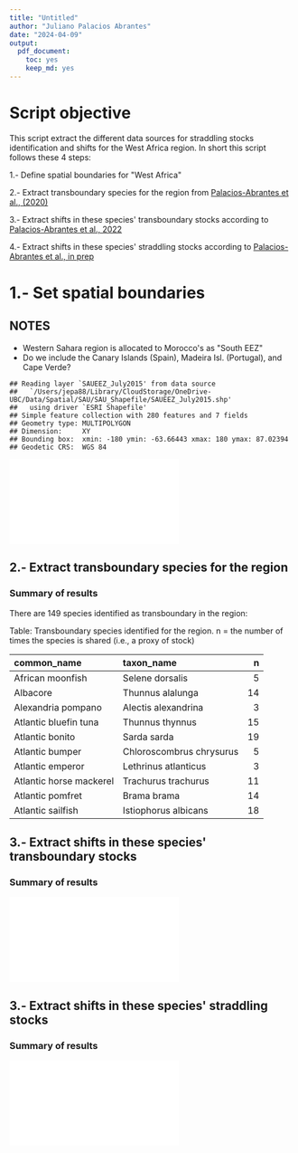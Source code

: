 ```yaml
---
title: "Untitled"
author: "Juliano Palacios Abrantes"
date: "2024-04-09"
output: 
  pdf_document: 
    toc: yes
    keep_md: yes
---
```


# Script objective

This script extract the different data sources for straddling stocks identification and shifts for the West Africa region. In short this script follows these 4 steps:

1.- Define spatial boundaries for "West Africa"

2.- Extract transboundary species for the region from [Palacios-Abrantes et al., (2020)](https://www.nature.com/articles/s41598-020-74644-2)

3.- Extract shifts in these species' transboundary stocks according to [Palacios-Abrantes et al., 2022](https://onlinelibrary.wiley.com/doi/10.1111/gcb.16058)

4.- Extract shifts in these species' straddling stocks according to [Palacios-Abrantes et al., in prep]()




# 1.- Set spatial boundaries

## NOTES

- Western Sahara region is allocated to Morocco's as "South EEZ"
- Do we include the Canary Islands (Spain), Madeira Isl. (Portugal), and Cape Verde?


```
## Reading layer `SAUEEZ_July2015' from data source 
##   `/Users/jepa88/Library/CloudStorage/OneDrive-UBC/Data/Spatial/SAU/SAU_Shapefile/SAUEEZ_July2015.shp' 
##   using driver `ESRI Shapefile'
## Simple feature collection with 280 features and 7 fields
## Geometry type: MULTIPOLYGON
## Dimension:     XY
## Bounding box:  xmin: -180 ymin: -63.66443 xmax: 180 ymax: 87.02394
## Geodetic CRS:  WGS 84
```

![](transboundary_data_extraction_files/figure-latex/spatial_boundaries-1.pdf)<!-- --> 


## 2.- Extract transboundary species for the region



### Summary of results

There are 149 species identified as transboundary in the region: 


Table: Transboundary species identified for the region. n = the number of times the species is shared (i.e., a proxy of stock)

|common_name             |taxon_name               |  n|
|:-----------------------|:------------------------|--:|
|African moonfish        |Selene dorsalis          |  5|
|Albacore                |Thunnus alalunga         | 14|
|Alexandria pompano      |Alectis alexandrina      |  3|
|Atlantic bluefin tuna   |Thunnus thynnus          | 15|
|Atlantic bonito         |Sarda sarda              | 19|
|Atlantic bumper         |Chloroscombrus chrysurus |  5|
|Atlantic emperor        |Lethrinus atlanticus     |  3|
|Atlantic horse mackerel |Trachurus trachurus      | 11|
|Atlantic pomfret        |Brama brama              | 14|
|Atlantic sailfish       |Istiophorus albicans     | 18|

## 3.- Extract shifts in these species' transboundary stocks



### Summary of results

![Stock Share Ratio (SSR) in percentage (left) between each EEZ of all stocks by time frame (bottom). reading  top to right, for example, Cape Verte has 75% of the SSR of one stock shared with Mauritania who has the 25% (100-75) in the historical time period.](transboundary_data_extraction_files/figure-latex/summary_trans_ssr-1.pdf) 

## 3.- Extract shifts in these species' straddling stocks



### Summary of results


![Number of stocks shifting their Stock Share Ratio (SSR) in percentage (left) between EEZs (grouped by realm) and ICCAT by time period (bottom). Colors represent the direction of change. For example, in all cases most stocks wont shift, but when they do they will likeley go to the high seas. Note that the varioation is given because there are two realms in the region](transboundary_data_extraction_files/figure-latex/summary_stradd_ssr-1.pdf) 

